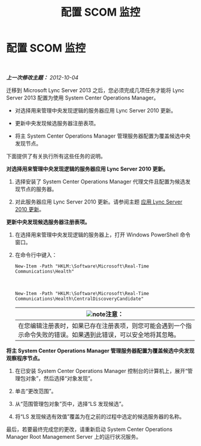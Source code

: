 ﻿---
title: 配置 SCOM 监控
TOCTitle: 配置 SCOM 监控
ms:assetid: 4003d225-2a33-448c-abd9-571750661140
ms:mtpsurl: https://technet.microsoft.com/zh-cn/library/JJ688033(v=OCS.15)
ms:contentKeyID: 49888389
ms.date: 05/19/2016
mtps_version: v=OCS.15
ms.translationtype: HT
---

# 配置 SCOM 监控

 

_**上一次修改主题：** 2012-10-04_

迁移到 Microsoft Lync Server 2013 之后，您必须完成几项任务才能将 Lync Server 2013 配置为使用 System Center Operations Manager。

  - 对选择用来管理中央发现逻辑的服务器应用 Lync Server 2010 更新。

  - 更新中央发现候选服务器注册表项。

  - 将主 System Center Operations Manager 管理服务器配置为覆盖候选中央发现节点。

下面提供了有关执行所有这些任务的说明。

**对选择用来管理中央发现逻辑的服务器应用 Lync Server 2010 更新。**

1.  选择安装了 System Center Operations Manager 代理文件且配置为候选发现节点的服务器。

2.  对此服务器应用 Lync Server 2010 更新。请参阅主题 [应用 Lync Server 2010 更新](apply-lync-server-2010-updates.md)。

**更新中央发现候选服务器注册表项。**

1.  在选择用来管理中央发现逻辑的服务器上，打开 Windows PowerShell 命令窗口。

2.  在命令行中键入：
    
        New-Item -Path "HKLM:\Software\Microsoft\Real-Time Communications\Health"

       &nbsp;
    
        New-Item -Path "HKLM:\Software\Microsoft\Real-Time Communications\Health\CentralDiscoveryCandidate"
    
    <table>
    <thead>
    <tr class="header">
    <th><img src="images/Dn783119.note(OCS.15).gif" title="note" alt="note" />注意：</th>
    </tr>
    </thead>
    <tbody>
    <tr class="odd">
    <td>在您编辑注册表时，如果已存在注册表项，则您可能会遇到一个指示命令失败的错误。如果遇到此错误，可以安全地将其忽略。</td>
    </tr>
    </tbody>
    </table>


**将主 System Center Operations Manager 管理服务器配置为覆盖候选中央发现观察程序节点。**

1.  在已安装 System Center Operations Manager 控制台的计算机上，展开“管理包对象”，然后选择“对象发现”。

2.  单击“更改范围”。

3.  从“范围管理包对象”页中，选择“LS 发现候选”。

4.  将“LS 发现候选有效值”覆盖为在之前的过程中选定的候选服务器的名称。

最后，若要最终完成您的更改，请重新启动 System Center Operations Manager Root Management Server 上的运行状况服务。

